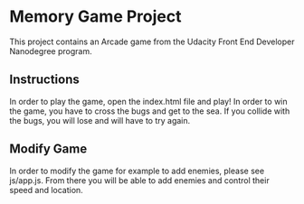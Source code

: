 # Memory Game Project
This project contains an Arcade game from the Udacity Front End Developer Nanodegree program.

## Instructions
In order to play the game, open the index.html file and play! In order to win the game, you have to cross the bugs and get to the sea. If you collide with the bugs, you will lose and will have to try again.  

## Modify Game
In order to modify the game for example to add enemies, please see js/app.js. From there you will be able to add enemies and control their speed and location.
